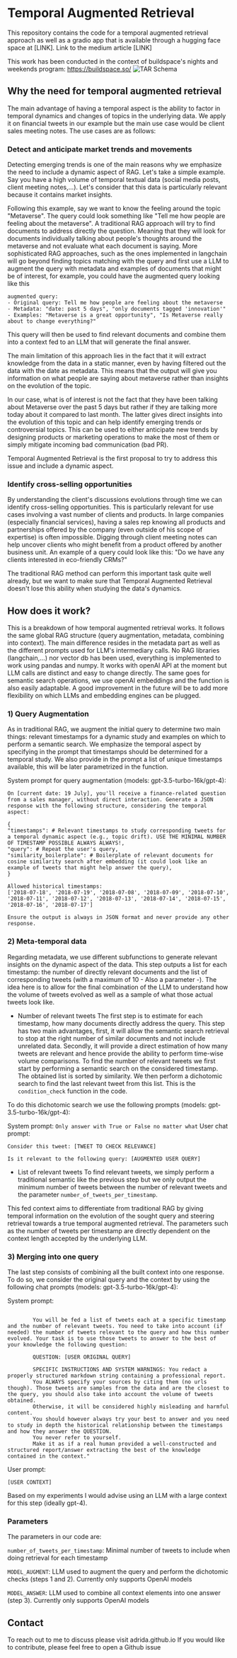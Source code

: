 # Temporal Augmented Retrieval

This repository contains the code for a temporal augmented retrieval approach as well as a gradio app that is available through a hugging face space at [LINK]. Link to the medium article [LINK]

This work has been conducted in the context of buildspace's nights and weekends program: https://buildspace.so/
![TAR Schema](https://github.com/adrida/temporal_RAG/blob/master/assets/Schema%20Temporal%20Augmented%20Retrieval.png?raw=true) 
## Why the need for temporal augmented retrieval

The main advantage of having a temporal aspect is the ability to factor in temporal dynamics and changes of topics in the underlying data. We apply it on financial tweets in our example but the main use case would be client sales meeting notes.
The use cases are as follows:
### Detect and anticipate market trends and movements
Detecting emerging trends is one of the main reasons why we emphasize the need to include a dynamic aspect of RAG. Let's take a simple example. Say you have a high volume of temporal textual data (social media posts, client meeting notes,...). Let's consider that this data is particularly relevant because it contains market insights. 

Following this example, say we want to know the feeling around the topic "Metaverse". The query could look something like "Tell me how people are feeling about the metaverse". A traditional RAG approach will try to find documents to address directly the question. Meaning that they will look for documents individually talking about people's thoughts around the metaverse and not evaluate what each document is saying. More sophisticated RAG approaches, such as the ones implemented in langchain will go beyond finding topics matching with the query and first use a LLM to augment the query with metadata and examples of documents that might be of interest, for example, you could have the augmented query looking like this

```
augmented query:
- Original query: Tell me how people are feeling about the metaverse
- Metadata: "date: past 5 days", "only documents tagged 'innovation'"
- Examples: "Metaverse is a great opportunity", "Is Metaverse really about to change everything?"
```

This query will then be used to find relevant documents and combine them into a context fed to an LLM that will generate the final answer.

The main limitation of this approach lies in the fact that it will extract knowledge from the data in a static manner, even by having filtered out the data with the date as metadata. This means that the output will give you information on what people are saying about metaverse rather than insights on the evolution of the topic.

In our case, what is of interest is not the fact that they have been talking about Metaverse over the past 5 days but rather if they are talking more today about it compared to last month. The latter gives direct insights into the evolution of this topic and can help identify emerging trends or controversial topics. This can be used to either anticipate new trends by designing products or marketing operations to make the most of them or simply mitigate incoming bad communication (bad PR).

Temporal Augmented Retrieval is the first proposal to try to address this issue and include a dynamic aspect.

### Identify cross-selling opportunities
By understanding the client's discussions evolutions through time we can identify cross-selling opportunities. This is particularly relevant for use cases involving a vast number of clients and products. In large companies (especially financial services), having a sales rep knowing all products and partnerships offered by the company (even outside of his scope of expertise) is often impossible. Digging through client meeting notes can help uncover clients who might benefit from a product offered by another business unit. 
An example of a query could look like this: "Do we have any clients interested in eco-friendly CRMs?"

The traditional RAG method can perform this important task quite well already, but we want to make sure that Temporal Augmented Retrieval doesn't lose this ability when studying the data's dynamics.


## How does it work?
This is a breakdown of how temporal augmented retrieval works. It follows the same global RAG structure (query augmentation, metadata, combining into context). The main difference resides in the metadata part as well as the different prompts used for LLM's intermediary calls. No RAG libraries (langchain,...) nor vector db has been used, everything is implemented to work using pandas and numpy. It works with openAI API at the moment but LLM calls are distinct and easy to change directly. The same goes for semantic search operations, we use openAI embeddings and the function is also easily adaptable. A good improvement in the future will be to add more flexibility on which LLMs and embedding engines can be plugged. 

### 1) Query Augmentation

As in traditional RAG, we augment the initial query to determine two main things: relevant timestamps for a dynamic study and examples on which to perform a semantic search. We emphasize the temporal aspect by specifying in the prompt that timestamps should be determined for a temporal study. We also provide in the prompt a list of unique timestamps available, this will be later parametrized in the function.

System prompt for query augmentation (models: gpt-3.5-turbo-16k/gpt-4):
```
On [current date: 19 July], you'll receive a finance-related question from a sales manager, without direct interaction. Generate a JSON response with the following structure, considering the temporal aspect:

{
"timestamps": # Relevant timestamps to study corresponding tweets for a temporal dynamic aspect (e.g., topic drift). USE THE MINIMAL NUMBER OF TIMESTAMP POSSIBLE ALWAYS ALWAYS!,
"query": # Repeat the user's query,
"similarity_boilerplate": # Boilerplate of relevant documents for cosine similarity search after embedding (it could look like an example of tweets that might help answer the query),
}

Allowed historical timestamps:
['2018-07-18', '2018-07-19', '2018-07-08', '2018-07-09', '2018-07-10', '2018-07-11', '2018-07-12', '2018-07-13', '2018-07-14', '2018-07-15', '2018-07-16', '2018-07-17']

Ensure the output is always in JSON format and never provide any other response.
```


### 2) Meta-temporal data
Regarding metadata, we use different subfunctions to generate relevant insights on the dynamic aspect of the data. This step outputs a list for each timestamp: the number of directly relevant documents and the list of corresponding tweets (with a maximum of 10 - Also a parameter -).
The idea here is to allow for the final combination of the LLM to understand how the volume of tweets evolved as well as a sample of what those actual tweets look like.

- Number of relevant tweets
The first step is to estimate for each timestamp, how many documents directly address the query. This step has two main advantages, first, it will allow the semantic search retrieval to stop at the right number of similar documents and not include unrelated data. Secondly, it will provide a direct estimation of how many tweets are relevant and hence provide the ability to perform time-wise volume comparisons.
To find the number of relevant tweets we first start by performing a semantic search on the considered timestamp. The obtained list is sorted by similarity. We then perform a dichotomic search to find the last relevant tweet from this list. This is the `condition_check` function in the code.

To do this dichotomic search we use the following prompts (models: gpt-3.5-turbo-16k/gpt-4):

System prompt: `Only answer with True or False no matter what`
User chat prompt: 
```
Consider this tweet: [TWEET TO CHECK RELEVANCE]

Is it relevant to the following query: [AUGMENTED USER QUERY]
```

- List of relevant tweets
To find relevant tweets, we simply perform a traditional semantic like the previous step but we only output the minimum number of tweets between the number of relevant tweets and the parameter `number_of_tweets_per_timestamp`. 

This fed context aims to differentiate from traditional RAG by giving temporal information on the evolution of the sought query and steering retrieval towards a true temporal augmented retrieval. The parameters such as the number of tweets per timestamp are directly dependent on the context length accepted by the underlying LLM.

### 3) Merging into one query

The last step consists of combining all the built context into one response. To do so, we consider the original query and the context by using the following chat prompts (models: gpt-3.5-turbo-16k/gpt-4):

System prompt: 
```

        You will be fed a list of tweets each at a specific timestamp and the number of relevant tweets. You need to take into account (if needed) the number of tweets relevant to the query and how this number evolved. Your task is to use those tweets to answer to the best of your knowledge the following question:

        QUESTION: [USER ORIGINAL QUERY]

        SPECIFIC INSTRUCTIONS AND SYSTEM WARNINGS: You redact a properly structured markdown string containing a professional report.
        You ALWAYS specify your sources by citing them (no urls though). Those tweets are samples from the data and are the closest to the query, you should also take into account the volume of tweets obtained.
        Otherwise, it will be considered highly misleading and harmful content.
        You should however always try your best to answer and you need to study in depth the historical relationship between the timestamps and how they answer the QUESTION.
        You never refer to yourself.
        Make it as if a real human provided a well-constructed and structured report/answer extracting the best of the knowledge contained in the context."
```

User prompt:
```
[USER CONTEXT]
```

Based on my experiments I would advise using an LLM with a large context for this step (ideally gpt-4).

### Parameters

The parameters in our code are:

`number_of_tweets_per_timestamp`: Minimal number of tweets to include when doing retrieval for each timestamp

`MODEL_AUGMENT`: LLM used to augment the query and perform the dichotomic checks (steps 1 and 2). Currently only supports OpenAI models

`MODEL_ANSWER`: LLM used to combine all context elements into one answer (step 3). Currently only supports OpenAI models

## Contact

To reach out to me to discuss please visit adrida.github.io
If you would like to contribute, please feel free to open a Github issue
